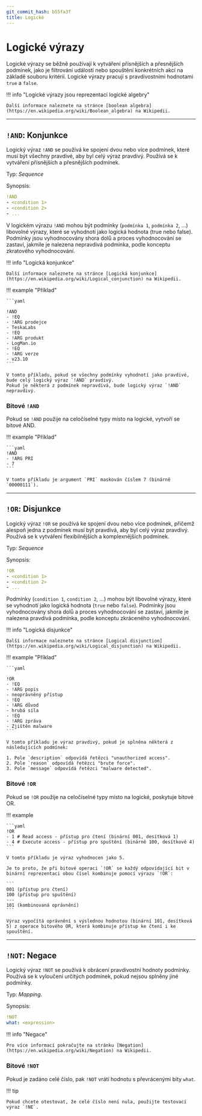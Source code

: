 ```yaml
---
git_commit_hash: b55fa3f
title: Logické
---
```


# Logické výrazy

Logické výrazy se běžně používají k vytváření přísnějších a přesnějších podmínek, jako je filtrování událostí nebo spouštění konkrétních akcí na základě souboru kritérií.
Logické výrazy pracují s pravdivostními hodnotami `true` a `false`.


!!! info "Logické výrazy jsou reprezentací logické algebry"

	Další informace naleznete na stránce [boolean algebra](https://en.wikipedia.org/wiki/Boolean_algebra) na Wikipedii.
	
	

---

## `!AND`: Konjunkce 

Logický výraz `!AND` se používá ke spojení dvou nebo více podmínek, které musí být všechny pravdivé, aby byl celý výraz pravdivý.
Používá se k vytváření přísnějších a přesnějších podmínek.

Typ: _Sequence_

Synopsis:

```yaml
!AND
- <condition 1>
- <condition 2>
- ...
```

V logickém výrazu `!AND` mohou být podmínky (`podmínka 1`, `podmínka 2`, ...) libovolné výrazy, které se vyhodnotí jako logická hodnota (true nebo false).
Podmínky jsou vyhodnocovány shora dolů a proces vyhodnocování se zastaví, jakmile je nalezena nepravdivá podmínka, podle konceptu zkratového vyhodnocování.


!!! info "Logická konjunkce"

	Další informace naleznete na stránce [Logická konjunkce](https://en.wikipedia.org/wiki/Logical_conjunction) na Wikipedii.
	
	

!!! example "Příklad"

	```yaml

	!AND
	- !EQ
	- !ARG prodejce
	- TeskaLabs
	- !EQ
	- !ARG produkt
	- LogMan.io
	- !EQ
	- !ARG verze
	- v23.10
	```

	V tomto příkladu, pokud se všechny podmínky vyhodnotí jako pravdivé, bude celý logický výraz `!AND` pravdivý.
	Pokud je některá z podmínek nepravdivá, bude logický výraz `!AND` nepravdivý.


### Bitové `!AND`

Pokud se `!AND` použije na celočíselné typy místo na logické, vytvoří se bitové AND.

!!! example "Příklad"

	```yaml
	!AND
	- !ARG PRI
	- 7
	```

	V tomto příkladu je argument `PRI` maskován číslem 7 (binárně `00000111`).

---

## `!OR`: Disjunkce

Logický výraz `!OR` se používá ke spojení dvou nebo více podmínek, přičemž alespoň jedna z podmínek musí být pravdivá, aby byl celý výraz pravdivý.
Používá se k vytváření flexibilnějších a komplexnějších podmínek.

Typ: _Sequence_

Synopsis:

```yaml
!OR
- <condition 1>
- <condition 2>
- ...
```

Podmínky (`condition 1`, `condition 2`, ...) mohou být libovolné výrazy, které se vyhodnotí jako logická hodnota (`true` nebo `false`).
Podmínky jsou vyhodnocovány shora dolů a proces vyhodnocování se zastaví, jakmile je nalezena pravdivá podmínka, podle konceptu zkráceného vyhodnocování.


!!! info "Logická disjunkce"

	Další informace naleznete na stránce [Logical disjunction](https://en.wikipedia.org/wiki/Logical_disjunction) na Wikipedii.


!!! example "Příklad"

	```yaml

	!OR
	- !EQ
	- !ARG popis
	- neoprávněný přístup
	- !EQ
	- !ARG důvod
	- hrubá síla
	- !EQ
	- !ARG zpráva
	- Zjištěn malware
	```

	V tomto příkladu je výraz pravdivý, pokud je splněna některá z následujících podmínek:

	1. Pole `description` odpovídá řetězci "unauthorized access".
	2. Pole `reason` odpovídá řetězci "brute force".
	3. Pole `message` odpovídá řetězci "malware detected".


### Bitové `!OR`

Pokud se `!OR` použije na celočíselné typy místo na logické, poskytuje bitové OR.

!!! example

	```yaml
	!OR
	- 1 # Read access - přístup pro čtení (binární 001, desítková 1)
	- 4 # Execute access - přístup pro spuštění (binárně 100, desítkově 4)
	```

	V tomto příkladu je výraz vyhodnocen jako 5.

	Je to proto, že při bitové operaci `!OR` se každý odpovídající bit v binární reprezentaci obou čísel kombinuje pomocí výrazu `!OR`:

	```
	001 (přístup pro čtení)
	100 (přístup pro spuštění)
	---
	101 (kombinovaná oprávnění)
	```

	Výraz vypočítá oprávnění s výslednou hodnotou (binární 101, desítková 5) z operace bitového OR, která kombinuje přístup ke čtení i ke spouštění.

---

## `!NOT`: Negace

Logický výraz `!NOT` se používá k obrácení pravdivostní hodnoty podmínky.
Používá se k vyloučení určitých podmínek, pokud nejsou splněny jiné podmínky.

Typ: _Mapping_.


Synopsis:

```yaml
!NOT
what: <expression>
```


!!! info "Negace"

	Pro více informací pokračujte na stránku [Negation](https://en.wikipedia.org/wiki/Negation) na Wikipedii.
	
	

### Bitové `!NOT`

Pokud je zadáno celé číslo, pak `!NOT` vrátí hodnotu s převrácenými bity `what`.

!!! tip

	Pokud chcete otestovat, že celé číslo není nula, použijte testovací výraz `!NE`.

